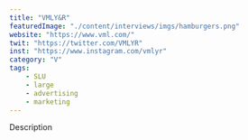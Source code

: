 ```yaml
---
title: "VMLY&R"
featuredImage: "./content/interviews/imgs/hamburgers.png"
website: "https://www.vml.com/"
twit: "https://twitter.com/VMLYR"
inst: "https://www.instagram.com/vmlyr"
category: "V"
tags:
    - SLU
    - large
    - advertising
    - marketing
---
```


Description
